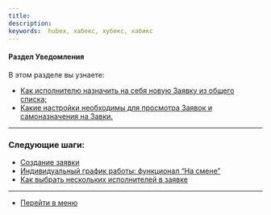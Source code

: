```yaml
---
title: 
description: 
keywords:  hubex, хабекс, хубекс, хабикс
---
```


#### Раздел Уведомления
В этом разделе вы узнаете:
<html>
<meta charset="utf-8"> 
<ul>
    <li><a href="#alltickets">Как исполнителю назначить на себя новую Заявку из общего списка;</a></li>
    <li><a href="#settings">Какие настройки необходимы для просмотра Заявок и самоназначения на Завки.</a></li>
</ul>
</html>

<body>

</body>


___
### Следующие шаги:
- [Создание заявки](./CreatingTicket.md)
- [Индивидуальный график работы: функционал “На смене”](./OnDuty.md)
- [Как выбрать нескольких исполнителей в заявке](./SeveralEngineers.md)

____
- [Перейти в меню](http://wiki.hubex.ru)
